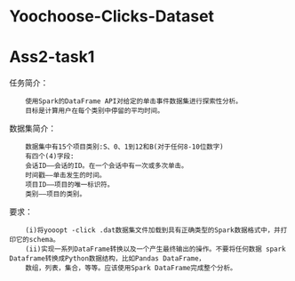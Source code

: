 # Yoochoose-Clicks-Dataset
# Ass2-task1


任务简介：

        使用Spark的DataFrame API对给定的单击事件数据集进行探索性分析。
        目标是计算用户在每个类别中停留的平均时间。

数据集简介：

        数据集中有15个项目类别:S、0、1到12和B(对于任何8-10位数字)
        有四个(4)字段:
        会话ID——会话的ID。在一个会话中有一次或多次单击。
        时间戳——单击发生的时间。
        项目ID——项目的唯一标识符。
        类别——项目的类别。
  
要求：

        (i)将yooopt -click .dat数据集文件加载到具有正确类型的Spark数据格式中，并打印它的schema。
        (ii)实现一系列DataFrame转换以及一个产生最终输出的操作。不要将任何数据 spark Dataframe转换成Python数据结构，比如Pandas DataFrame，
        数组，列表，集合，等等。应该使用Spark DataFrame完成整个分析。
  

  
